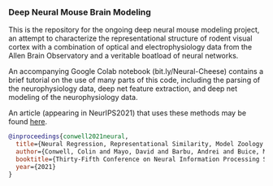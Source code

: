 ### Deep Neural Mouse Brain Modeling

This is the repository for the ongoing deep neural mouse modeling project, an attempt to characterize the representational structure of rodent visual cortex with a combination of optical and electrophysiology data from the Allen Brain Observatory and a veritable boatload of neural networks. 

An accompanying Google Colab notebook (bit.ly/Neural-Cheese) contains a brief tutorial on the use of many parts of this code, including the parsing of the neurophysiology data, deep net feature extraction, and deep net modeling of the neurophysiology data.

An article (appearing in NeurIPS2021) that uses these methods may be found [here](https://papers.nips.cc/paper/2021/file/2c29d89cc56cdb191c60db2f0bae796b-Paper.pdf).

```bibtex
@inproceedings{conwell2021neural,
  title={Neural Regression, Representational Similarity, Model Zoology \& Neural Taskonomy at Scale in Rodent Visual Cortex},
  author={Conwell, Colin and Mayo, David and Barbu, Andrei and Buice, Michael A and Alvarez, George A and Katz, Boris},
  booktitle={Thirty-Fifth Conference on Neural Information Processing Systems},
  year={2021}
}
```
